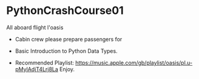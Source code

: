 # PythonCrashCourse01
All aboard flight l'oasis

* Cabin crew please prepare passengers for 
* Basic Introduction to Python Data Types. 

* Recommended Playlist: https://music.apple.com/gb/playlist/oasis/pl.u-pMylAdjT4Lrj8La
Enjoy.
